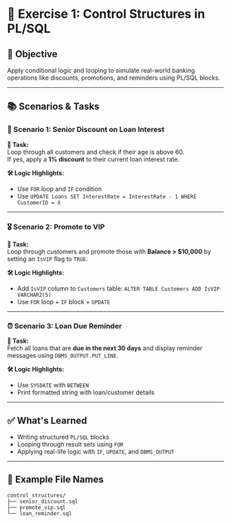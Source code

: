 # 💼 Exercise 1: Control Structures in PL/SQL

## 📌 Objective
Apply conditional logic and looping to simulate real-world banking operations like discounts, promotions, and reminders using PL/SQL blocks.

---

## 📚 Scenarios & Tasks

### 🔁 Scenario 1: Senior Discount on Loan Interest
**🎯 Task:**  
Loop through all customers and check if their age is above 60.  
If yes, apply a **1% discount** to their current loan interest rate.

**🛠️ Logic Highlights:**
- Use `FOR` loop and `IF` condition
- Use `UPDATE Loans SET InterestRate = InterestRate - 1 WHERE CustomerID = X`

---

### 🎖️ Scenario 2: Promote to VIP
**🎯 Task:**  
Loop through customers and promote those with **Balance > $10,000** by setting an `IsVIP` flag to `TRUE`.

**🛠️ Logic Highlights:**
- Add `IsVIP` column to `Customers` table: `ALTER TABLE Customers ADD IsVIP VARCHAR2(5)`
- Use `FOR` loop + `IF` block + `UPDATE`

---

### ⏰ Scenario 3: Loan Due Reminder
**🎯 Task:**  
Fetch all loans that are **due in the next 30 days** and display reminder messages using `DBMS_OUTPUT.PUT_LINE`.

**🛠️ Logic Highlights:**
- Use `SYSDATE` with `BETWEEN`
- Print formatted string with loan/customer details

---

## ✅ What's Learned

- Writing structured `PL/SQL` blocks
- Looping through result sets using `FOR`
- Applying real-life logic with `IF`, `UPDATE`, and `DBMS_OUTPUT`

---

## 💾 Example File Names

```
control_structures/
├── senior_discount.sql
├── promote_vip.sql
└── loan_reminder.sql
